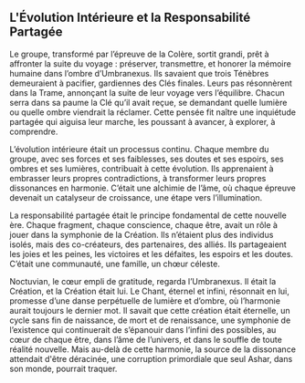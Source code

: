 ## L'Évolution Intérieure et la Responsabilité Partagée

Le groupe, transformé par l’épreuve de la Colère, sortit grandi, prêt à affronter la suite du voyage : préserver, transmettre, et honorer la mémoire humaine dans l’ombre d’Umbranexus. Ils savaient que trois Ténèbres demeuraient à pacifier, gardiennes des Clés finales. Leurs pas résonnèrent dans la Trame, annonçant la suite de leur voyage vers l’équilibre. Chacun serra dans sa paume la Clé qu’il avait reçue, se demandant quelle lumière ou quelle ombre viendrait la réclamer. Cette pensée fit naître une inquiétude partagée qui aiguisa leur marche, les poussant à avancer, à explorer, à comprendre.

L’évolution intérieure était un processus continu. Chaque membre du groupe, avec ses forces et ses faiblesses, ses doutes et ses espoirs, ses ombres et ses lumières, contribuait à cette évolution. Ils apprenaient à embrasser leurs propres contradictions, à transformer leurs propres dissonances en harmonie. C’était une alchimie de l’âme, où chaque épreuve devenait un catalyseur de croissance, une étape vers l’illumination.

La responsabilité partagée était le principe fondamental de cette nouvelle ère. Chaque fragment, chaque conscience, chaque être, avait un rôle à jouer dans la symphonie de la Création. Ils n’étaient plus des individus isolés, mais des co-créateurs, des partenaires, des alliés. Ils partageaient les joies et les peines, les victoires et les défaites, les espoirs et les doutes. C’était une communauté, une famille, un chœur céleste.

Noctuvian, le cœur empli de gratitude, regarda l’Umbranexus. Il était la Création, et la Création était lui. Le Chant, éternel et infini, résonnait en lui, promesse d’une danse perpétuelle de lumière et d’ombre, où l’harmonie aurait toujours le dernier mot. Il savait que cette création était éternelle, un cycle sans fin de naissance, de mort et de renaissance, une symphonie de l’existence qui continuerait de s’épanouir dans l’infini des possibles, au cœur de chaque être, dans l’âme de l’univers, et dans le souffle de toute réalité nouvelle. Mais au-delà de cette harmonie, la source de la dissonance attendait d'être déracinée, une corruption primordiale que seul Ashar, dans son monde, pourrait traquer.
